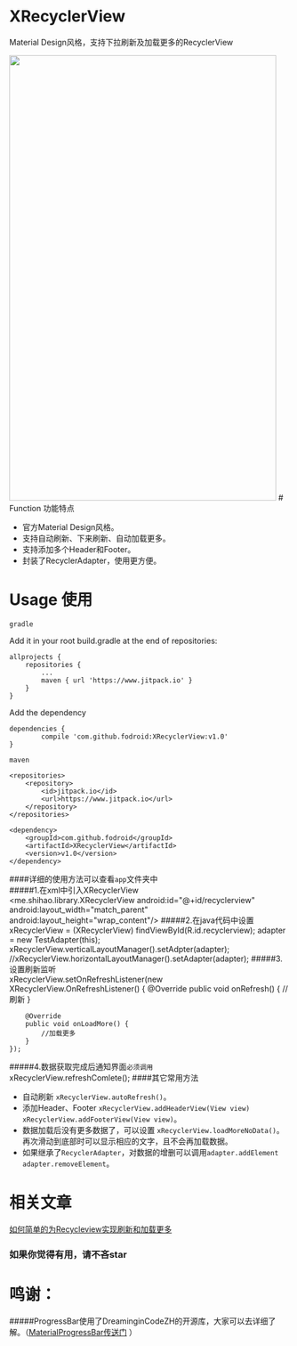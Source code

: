 # XRecyclerView
Material Design风格，支持下拉刷新及加载更多的RecyclerView

<img src="https://github.com/fodroid/XRecyclerView/blob/master/capture/4744071.gif" width="480" height="800" />
# Function 功能特点

* 官方Material Design风格。
* 支持自动刷新、下来刷新、自动加载更多。
* 支持添加多个Header和Footer。
* 封装了RecyclerAdapter，使用更方便。

# Usage 使用
`gradle`

Add it in your root build.gradle at the end of repositories:

    allprojects {
	    repositories {
		    ...
		    maven { url 'https://www.jitpack.io' }
        }
    }

Add the dependency

    dependencies {
	        compile 'com.github.fodroid:XRecyclerView:v1.0'
	}

`maven`

	<repositories>
		<repository>
		    <id>jitpack.io</id>
		    <url>https://www.jitpack.io</url>
		</repository>
	</repositories>

	<dependency>
        <groupId>com.github.fodroid</groupId>
        <artifactId>XRecyclerView</artifactId>
        <version>v1.0</version>
    </dependency>

####详细的使用方法可以查看`app`文件夹中<br>
#####1.在xml中引入XRecyclerView<br>
    <me.shihao.library.XRecyclerView
        android:id="@+id/recyclerview"
        android:layout_width="match_parent"
        android:layout_height="wrap_content"/>
#####2.在java代码中设置<br>
    xRecyclerView = (XRecyclerView) findViewById(R.id.recyclerview);
    adapter = new TestAdapter(this);
    xRecyclerView.verticalLayoutManager().setAdpter(adapter);
    //xRecyclerView.horizontalLayoutManager().setAdapter(adapter);
#####3.设置刷新监听<br>
    xRecyclerView.setOnRefreshListener(new XRecyclerView.OnRefreshListener() {
        @Override
        public void onRefresh() {
            //刷新
        }

        @Override
        public void onLoadMore() {
            //加载更多
        }
    });
#####4.数据获取完成后通知界面`必须调用`<br>
    xRecyclerView.refreshComlete();
####其它常用方法
* 自动刷新 `xRecyclerView.autoRefresh()`。
* 添加Header、Footer `xRecyclerView.addHeaderView(View view)` `xRecyclerView.addFooterView(View view)`。
* 数据加载后没有更多数据了，可以设置 `xRecyclerView.loadMoreNoData()`。再次滑动到底部时可以显示相应的文字，且不会再加载数据。
* 如果继承了`RecyclerAdapter`，对数据的增删可以调用`adapter.addElement` `adapter.removeElement`。

# 相关文章

[如何简单的为Recycleview实现刷新和加载更多](http://www.jianshu.com/p/923889dafff5)

### 如果你觉得有用，请不吝star

# 鸣谢：
#####ProgressBar使用了DreaminginCodeZH的开源库，大家可以去详细了解。（[MaterialProgressBar传送门](https://github.com/DreaminginCodeZH/MaterialProgressBar) ）
